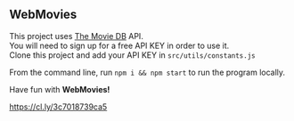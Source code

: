 ## WebMovies

This project uses [The Movie DB](https://themoviedb.org) API.   
You will need to sign up for a free API KEY in order to use it.   
Clone this project and add your API KEY in `src/utils/constants.js`  

From the command line, run `npm i && npm start` to run the program locally.

Have fun with **WebMovies!**

https://cl.ly/3c7018739ca5
